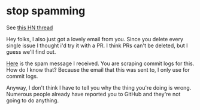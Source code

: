 # stop spamming

See [this HN thread](https://news.ycombinator.com/item?id=32242374)

Hey folks, I also just got a lovely email from you. Since you delete every
single issue I thought i'd try it with a PR. I think PRs can't be deleted, but
I guess we'll find out.

[Here](mail.txt) is the spam message I received. You are scraping commit logs
for this. How do I know that? Because the email that this was sent to, I only
use for commit logs.

Anyway, I don't think I have to tell you why the thing you're doing is wrong.
Numerous people already have reported you to GitHub and they're not going to do
anything.
